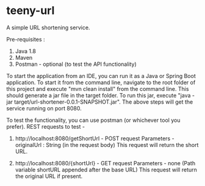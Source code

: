 # teeny-url 

A simple URL shortening service.

Pre-requisites :
 1. Java 1.8
 2. Maven
 3. Postman - optional (to test the API functionality)

To start the application from an IDE, you can run it as a Java or Spring Boot application.
To start it from the command line, navigate to the root folder of this project and execute "mvn clean install" from the command line.
This should generate a jar file in the target folder. To run this jar, execute "java -jar target/url-shortener-0.0.1-SNAPSHOT.jar".
The above steps will get the service running on port 8080.

To test the functionality, you can use postman (or whichever tool you prefer).
REST requests to test - 

1. http://localhost:8080/getShortUrl - POST request
   Parameters - originalUrl : String (in the request body)
   This request will return the short URL.
   
2. http://localhost:8080/{shortUrl} - GET request
   Parameters - none (Path variable shortURL appended after the base URL)
   This request will return the original URL if present.

